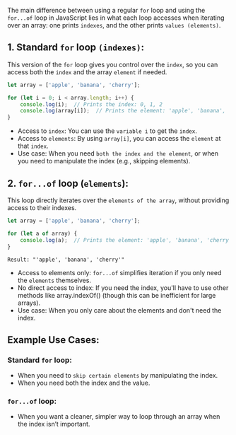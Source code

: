 The main difference between using a regular `for` loop and using the `for...of` loop in JavaScript lies in what each loop accesses when iterating over an array: one prints `indexes`, and the other prints `values (elements)`.

## 1. Standard `for` loop `(indexes)`:
This version of the `for` loop gives you control over the `index`, so you can access both the `index` and the array `element` if needed.
```javascript
let array = ['apple', 'banana', 'cherry'];

for (let i = 0; i < array.length; i++) {
    console.log(i);  // Prints the index: 0, 1, 2
    console.log(array[i]);  // Prints the element: 'apple', 'banana', 'cherry'
}
```
+ Access to `index`: You can use the `variable i` to get the `index`.
+ Access to `elements`: By using `array[i]`, you can access the `element` at that `index`.
+ Use case: When you need `both the index and the element`, or when you need to manipulate the index (e.g., skipping elements).

## 2. `for...of` loop (`elements`):
This loop directly iterates over the `elements of the array`, without providing access to their indexes.
```javascript
let array = ['apple', 'banana', 'cherry'];

for (let a of array) {
    console.log(a);  // Prints the element: 'apple', 'banana', 'cherry'
}
```
`Result: "'apple', 'banana', 'cherry'"`

+ Access to elements only: `for...of` simplifies iteration if you only need the `elements` themselves.
+ No direct access to index: If you need the index, you'll have to use other methods like array.indexOf() (though this can be inefficient for large arrays).
+ Use case: When you only care about the elements and don't need the index.

## Example Use Cases:
### Standard `for` loop:

+ When you need to `skip certain elements` by manipulating the index.
+ When you need both the index and the value.

### `for...of` loop:
+ When you want a cleaner, simpler way to loop through an array when the index isn’t important.
